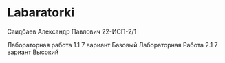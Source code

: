 # Labaratorki
Саидбаев Александр Павлович 22-ИСП-2/1

Лабораторная работа 1.1 7 вариант Базовый
Лабораторная Работа 2.1 7 вариант Высокий
